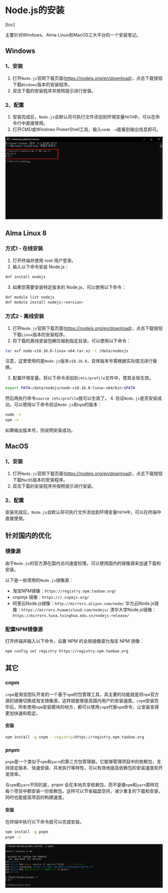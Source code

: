 # Node.js的安装

[toc]

主要针对Windows、Alma Linux和MacOS三大平台的一个安装笔记。

## Windows

### 1、安装

1. 打开`Node.js`官网下载页面(https://nodejs.org/en/download)，点击下载按钮下载`Windows`版本的安装程序。
2. 双击下载的安装程序并按照提示进行安装。

### 2、配置

1. 安装完成后，`Node.js`会默认将可执行文件添加到环境变量`PATH`中，可以在命令行中直接使用。
2. 打开CMD或Windows PowerShell工具，输入`node -v`能看到输出信息即可。

  ![](./images/nodev-npmv-check.png)

## Alma Linux 8

### 方式1 - 在线安装

1. 打开终端并使用 root 用户登录。
2. 输入以下命令安装 Node.js：

  ```bash
  dnf install nodejs
  ```

3. 如果您需要安装特定版本的 Node.js，可以使用以下命令：

  ```bash
  dnf module list nodejs
  dnf module install nodejs:<version>
  ```

### 方式2 - 离线安装

1. 打开`Node.js`官网下载页面(https://nodejs.org/en/download)，点击下载按钮下载`Linux`版本的安装程序。
2. 将下载的离线安装包解压缩到指定目录。可以使用以下命令：

  ```bash
  tar xvf node-v18.16.0-linux-x64.tar.xz -C /data/nodesjs
  ```
  注意，这里使用的是`Node.js`版本`v18.16.0`，具体版本号需根据实际情况进行替换。

3. 配置环境变量。将以下命令添加到`/etc/profile`文件中，使其全局生效。

  ```bash
  export PATH=/data/nodejs/node-v18.16.0-linux-x64/bin:$PATH
  ```
  然后再执行命令`source /etc/profile`就可以生效了。
4. 验证`Node.js`是否安装成功。可以使用以下命令验证`Node.js`和`npm`的版本：

  ```sh
  node -v
  npm -v
  ```

  如果输出版本号，则说明安装成功。

## MacOS

### 1、安装

1. 打开`Node.js`官网下载页面(https://nodejs.org/en/download)，点击下载按钮下载`MacOS`版本的安装程序。
2. 双击下载的安装程序并按照提示进行安装。

### 2、配置

安装完成后，`Node.js`会默认将可执行文件添加到环境变量`PATH`中，可以在终端中直接使用。

## 针对国内的优化

### 镜像源

由于`Node.js`的官方源在国内访问速度较慢，可以使用国内的镜像源来加速下载和安装。

以下是一些常用的`Node.js`镜像源：

* 淘宝NPM镜像：`https://registry.npm.taobao.org/`
* cnpmjs 镜像：`https://r.cnpmjs.org/`
* 阿里云Node.js镜像：`http://mirrors.aliyun.com/node/`
华为云Node.js镜像：`https://mirrors.huaweicloud.com/nodejs/`
清华大学Node.js镜像：`https://mirrors.tuna.tsinghua.edu.cn/nodejs-release/`

### 配置NPM镜像源

打开终端并输入以下命令，设置 NPM 的全局镜像源为淘宝 NPM 镜像：

```bash
npm config set registry https://registry.npm.taobao.org
```

## 其它

### cnpm

`cnpm`是淘宝团队开发的一个基于`npm`的包管理工具，其主要的功能就是将`npm`官方源的镜像切换成淘宝镜像源，这样就能够提高国内用户的安装速度。`cnpm`安装完毕后，所有使用`npm`安装模块的地方，都可以使用`cnpm`代替`npm`命令，让安装变得更加快速和稳定。

#### 安装

```bash
npm install -g cnpm --registry=https://registry.npm.taobao.org
```

### pnpm

`pnpm`是一个类似于`npm`和`yarn`的第三方包管理器，它能够管理项目中的依赖包，支持锁定版本、快速安装、并发执行等特性，可以有效地提高依赖包的安装速度和开发效率。

与`npm`和`yarn`不同的是，pnpm 会在本地共享依赖包，而不是像`npm`和`yarn`那样在每个项目中都安装一份依赖包。这样可以节省磁盘空间，减少重复的下载和安装，同时也能提高项目的构建速度。

#### 安装

在终端中执行以下命令就可以完成安装。

```bash
npm install -g pnpm
pnpm -v
```

![](./images/pnpm-install.png)